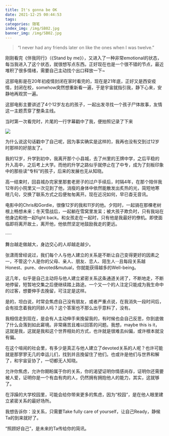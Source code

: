 ```yaml
---
title: It's gonna be OK
date: 2021-12-25 00:44:53
tags:
categories: 随笔
index_img: /img/SB02.jpg
banner_img: /img/SB02.jpg
---
```


> “I never had any friends later on like the ones when I was twelve.”

刚刚看完《伴我同行》（《Stand by me》），又进入了一种非常emotional的状态，每当我进入了这个状态，就很想写点东西。正好现在也是一个很不错的节点，最近堆积了很多情绪，需要自己主动找个出口释放一下~

这部电影是在20年初疫情封闭在家时看完的，现在是21年底，正好又是西安疫情，封闭在校，somehow突然想重新看一遍，于是宇宙就指引我，静下心来，安静地再观赏一遍。

这部电影主要讲述了4个12岁左右的孩子，一起出发寻找一个孩子尸体故事，友情这一主题贯穿了整条主线。

当时第一次看完时，片尾的一行字幕戳中了我，便拍照记录了下来

![](https://picgo-1-1307597763.cos.ap-shanghai.myqcloud.com/4a39b55d26baf2e2afa2b64fe0deb7d.jpg)

为什么说这句话戳中了自己呢，因为事实确实是这样的，我再也没有交到过12岁时那样的好朋友了。

我的12岁，升学到初中，我离开那个小县城，去了州里的王牌中学，之后平稳的升入高中，之后考上大学。而他的升学之路似乎就停止在了中专，成为了刻板印象中的那些读“专科”的孩子，后来的发展也无从知晓。

高一结束时，回县城办完家里那套老房子的过户手续后，时隔4年，在那个陪伴我12年的小院里又一次见到了他，消瘦的身体中依然能散发出炙热的光，简短地寒暄几句，交换了联系方式之后便匆匆离开。现在近况如何，早已杳无音讯。

电影中的Chris和Gordie，很像12岁的我和11岁的他。夕阳时，一起骑在那棵老树根上畅想未来；冬天雪战后，一起躺在雪窝里发呆；被大孩子欺负时，只有我站在他身边和他一起fight back。和女孩走在一起时，只有他是我最好的僚机。即使面临即将离开故土，离开他，他依然坚定地鼓励我走的更远。

·····

舞台越走做越大，身边交心的人却越走越少。

张潇雨曾经说过，我们每个人与他人建立的关系是不断让自己变得更好的因素之一，不管这个人是你的父母、亲人、朋友、恋人、陌生人···且每段关系越Honest、pure、devoted&mutual，你就能获得越多的Well-being。

这几年，似乎是自己主动将与他人建立紧密关系这条通道关闭了，不断地走，不断地停留，短暂地交集之后便继续踏上路途。一个又一个的人注定只能成为我生命中的过客，想要伸手去挽留，可注定是这样。

是的，坦白说，时常会焦虑自己没有朋友，或者严重点说，在我消失一段时间后，会有挂念着我的同龄人吗？这个答案也不那么出乎意料了，没有。

我相信走到现在，是会有人主动伸手来挽留我的，有时候也会自己反思，你到底做了什么会落到如此窘境。非常痛苦且难以回答的问题。我想，maybe this is it，这就是我，这就是我和这个世界相处的方式，也许就是很难去纠偏，或许根本就没有偏。

在这个喧闹的社会里，有多少是真正与他人建立了devoted关系的人呢？也许可能就是那寥寥无几的幸运儿们，找到并且挽留住了他们。也或许是他们与世界和解了，和宇宙妥协了，一切都无人知晓。

允许你焦虑，允许你期盼属于你的关系，你的渴望证明你情感尚存，证明你还需要被人爱，证明你是一个有血有肉的人，仍然拥有拥抱他人的能力，其实，这就够了。

在浮躁的大学校园里，可能会给你带来更多的焦虑，因为“校园”，是在他人眼里建立紧密关系的最好场所。

我想告诉你：没关系，只需要Take fully care of yourself，让自己Ready，静候Ta的到来就好了。

“照顾好自己”，是未来的Ta传给你的简讯。

